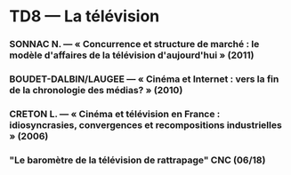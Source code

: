 # TD8 — La télévision

### SONNAC N. — « Concurrence et structure de marché : le modèle d'affaires de la télévision d'aujourd'hui » \(2011\)

### BOUDET-DALBIN/LAUGEE — « Cinéma et Internet : vers la fin de la chronologie des médias? » \(2010\)

### CRETON L. — « Cinéma et télévision en France : idiosyncrasies, convergences et recompositions industrielles » \(2006\)

### "Le baromètre de la télévision de rattrapage" CNC \(06/18\)

